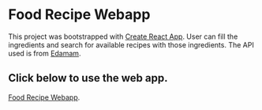 # Food Recipe Webapp

This project was bootstrapped with [Create React App](https://github.com/facebook/create-react-app). User can fill the ingredients and search for available recipes with those ingredients. The API used is from [Edamam](https://developer.edamam.com/edamam-recipe-api).

## Click below to use the web app.

[Food Recipe Webapp](https://recipeapp-reactjs-6af06.web.app/).
